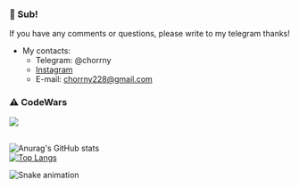 ### 👋 Sub!
If you have any comments or questions, please write to my telegram thanks!
+ My contacts:
    + Telegram: @chorrny
    + [Instagram](https://www.instagram.com/chorrny/ "Instagram")
    + E-mail: chorrny228@gmail.com

### ⚠ CodeWars
[<img src="https://www.codewars.com/users/Chorrny/badges/large">](https://www.codewars.com/users/Chorrny)
<br/><br/>

![Anurag's GitHub stats](https://github-readme-stats.vercel.app/api?username=VadimChorrny&show_icons=true&theme=tokyonight)<br/>
[![Top Langs](https://github-readme-stats.vercel.app/api/top-langs/?username=VadimChorrny&layout=compact&theme=tokyonight)](https://github.com/VadimChorrny/github-readme-stats)

![Snake animation](https://github.com/VadimChorrny//VadimChorrny/blob/output/github-contribution-grid-snake.svg)
